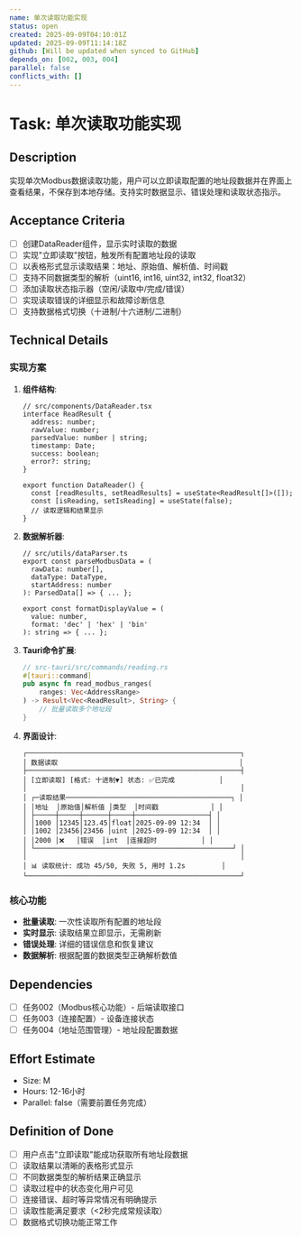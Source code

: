 ```yaml
---
name: 单次读取功能实现
status: open
created: 2025-09-09T04:10:01Z
updated: 2025-09-09T11:14:18Z
github: [Will be updated when synced to GitHub]
depends_on: [002, 003, 004]
parallel: false
conflicts_with: []
---
```


# Task: 单次读取功能实现

## Description

实现单次Modbus数据读取功能，用户可以立即读取配置的地址段数据并在界面上查看结果，不保存到本地存储。支持实时数据显示、错误处理和读取状态指示。

## Acceptance Criteria

- [ ] 创建DataReader组件，显示实时读取的数据
- [ ] 实现"立即读取"按钮，触发所有配置地址段的读取
- [ ] 以表格形式显示读取结果：地址、原始值、解析值、时间戳
- [ ] 支持不同数据类型的解析（uint16, int16, uint32, int32, float32）
- [ ] 添加读取状态指示器（空闲/读取中/完成/错误）
- [ ] 实现读取错误的详细显示和故障诊断信息
- [ ] 支持数据格式切换（十进制/十六进制/二进制）

## Technical Details

### 实现方案

1. **组件结构**:
   ```tsx
   // src/components/DataReader.tsx
   interface ReadResult {
     address: number;
     rawValue: number;
     parsedValue: number | string;
     timestamp: Date;
     success: boolean;
     error?: string;
   }
   
   export function DataReader() {
     const [readResults, setReadResults] = useState<ReadResult[]>([]);
     const [isReading, setIsReading] = useState(false);
     // 读取逻辑和结果显示
   }
   ```

2. **数据解析器**:
   ```tsx
   // src/utils/dataParser.ts
   export const parseModbusData = (
     rawData: number[], 
     dataType: DataType, 
     startAddress: number
   ): ParsedData[] => { ... };
   
   export const formatDisplayValue = (
     value: number, 
     format: 'dec' | 'hex' | 'bin'
   ): string => { ... };
   ```

3. **Tauri命令扩展**:
   ```rust
   // src-tauri/src/commands/reading.rs
   #[tauri::command]
   pub async fn read_modbus_ranges(
       ranges: Vec<AddressRange>
   ) -> Result<Vec<ReadResult>, String> {
       // 批量读取多个地址段
   }
   ```

4. **界面设计**:
   ```
   ┌─────────────────────────────────────────────────────┐
   │ 数据读取                                             │
   ├─────────────────────────────────────────────────────┤
   │ [立即读取] [格式: 十进制▼] 状态: ✅已完成           │
   │                                                     │
   │ ┌─读取结果─────────────────────────────────────────┐ │
   │ │地址  │原始值│解析值 │类型  │时间戳             │ │
   │ ├─────┼─────┼──────┼─────┼──────────────────┤ │
   │ │1000 │12345│123.45│float│2025-09-09 12:34  │ │
   │ │1002 │23456│23456 │uint │2025-09-09 12:34  │ │
   │ │2000 │❌   │错误  │int  │连接超时           │ │
   │ └─────────────────────────────────────────────────┘ │
   │                                                     │
   │ 📊 读取统计: 成功 45/50, 失败 5, 用时 1.2s         │
   └─────────────────────────────────────────────────────┘
   ```

### 核心功能
- **批量读取**: 一次性读取所有配置的地址段
- **实时显示**: 读取结果立即显示，无需刷新
- **错误处理**: 详细的错误信息和恢复建议
- **数据解析**: 根据配置的数据类型正确解析数值

## Dependencies

- [ ] 任务002（Modbus核心功能）- 后端读取接口
- [ ] 任务003（连接配置）- 设备连接状态
- [ ] 任务004（地址范围管理）- 地址段配置数据

## Effort Estimate

- Size: M
- Hours: 12-16小时
- Parallel: false（需要前置任务完成）

## Definition of Done

- [ ] 用户点击"立即读取"能成功获取所有地址段数据
- [ ] 读取结果以清晰的表格形式显示
- [ ] 不同数据类型的解析结果正确显示
- [ ] 读取过程中的状态变化用户可见
- [ ] 连接错误、超时等异常情况有明确提示
- [ ] 读取性能满足要求（<2秒完成常规读取）
- [ ] 数据格式切换功能正常工作